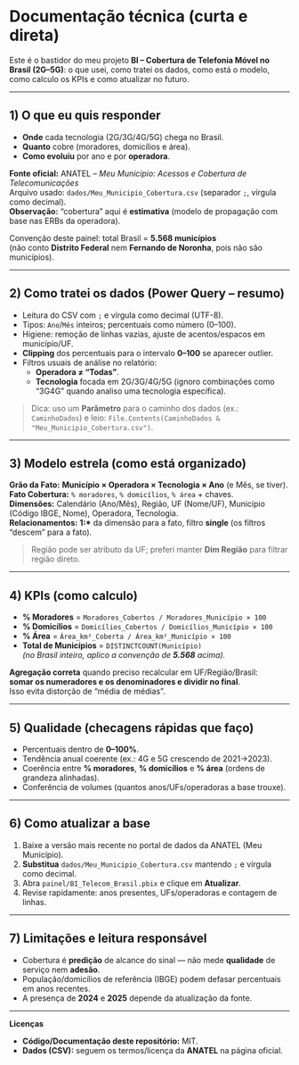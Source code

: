 # Documentação técnica (curta e direta)

Este é o bastidor do meu projeto **BI – Cobertura de Telefonia Móvel no Brasil (2G–5G)**:
o que usei, como tratei os dados, como está o modelo, como calculo os KPIs e como atualizar no futuro.

---

## 1) O que eu quis responder
- **Onde** cada tecnologia (2G/3G/4G/5G) chega no Brasil.
- **Quanto** cobre (moradores, domicílios e área).
- **Como evoluiu** por ano e por **operadora**.

**Fonte oficial:** ANATEL – *Meu Município: Acessos e Cobertura de Telecomunicações*  
Arquivo usado: `dados/Meu_Municipio_Cobertura.csv` (separador `;`, vírgula como decimal).  
**Observação:** “cobertura” aqui é **estimativa** (modelo de propagação com base nas ERBs da operadora).

Convenção deste painel: total Brasil = **5.568 municípios**  
(não conto **Distrito Federal** nem **Fernando de Noronha**, pois não são municípios).

---

## 2) Como tratei os dados (Power Query – resumo)
- Leitura do CSV com `;` e vírgula como decimal (UTF-8).
- Tipos: `Ano`/`Mês` inteiros; percentuais como número (0–100).
- Higiene: remoção de linhas vazias, ajuste de acentos/espacos em município/UF.
- **Clipping** dos percentuais para o intervalo **0–100** se aparecer outlier.
- Filtros usuais de análise no relatório:
  - **Operadora ≠ “Todas”**.
  - **Tecnologia** focada em 2G/3G/4G/5G (ignoro combinações como “3G4G” quando analiso uma tecnologia específica).

> Dica: uso um **Parâmetro** para o caminho dos dados (ex.: `CaminhoDados`) e leio:
> `File.Contents(CaminhoDados & "Meu_Municipio_Cobertura.csv")`.

---

## 3) Modelo estrela (como está organizado)
**Grão da Fato:** **Município × Operadora × Tecnologia × Ano** (e Mês, se tiver).  
**Fato Cobertura:** `% moradores`, `% domicílios`, `% área` + chaves.  
**Dimensões:** Calendário (Ano/Mês), Região, UF (Nome/UF), Município (Código IBGE, Nome), Operadora, Tecnologia.  
**Relacionamentos:** **1:\*** da dimensão para a fato, filtro **single** (os filtros “descem” para a fato).

> Região pode ser atributo da UF; preferi manter **Dim Região** para filtrar região direto.

---

## 4) KPIs (como calculo)
- **% Moradores** = `Moradores_Cobertos / Moradores_Município × 100`
- **% Domicílios** = `Domicílios_Cobertos / Domicílios_Município × 100`
- **% Área** = `Área_km²_Coberta / Área_km²_Município × 100`
- **Total de Municípios** = `DISTINCTCOUNT(Município)`  
  *(no Brasil inteiro, aplico a convenção de **5.568** acima).*

**Agregação correta** quando preciso recalcular em UF/Região/Brasil:  
**somar os numeradores e os denominadores e dividir no final**.  
Isso evita distorção de “média de médias”.

---

## 5) Qualidade (checagens rápidas que faço)
- Percentuais dentro de **0–100%**.
- Tendência anual coerente (ex.: 4G e 5G crescendo de 2021→2023).
- Coerência entre **% moradores**, **% domicílios** e **% área** (ordens de grandeza alinhadas).
- Conferência de volumes (quantos anos/UFs/operadoras a base trouxe).

---

## 6) Como atualizar a base
1. Baixe a versão mais recente no portal de dados da ANATEL (Meu Município).
2. **Substitua** `dados/Meu_Municipio_Cobertura.csv` mantendo `;` e vírgula como decimal.
3. Abra `painel/BI_Telecom_Brasil.pbix` e clique em **Atualizar**.
4. Revise rapidamente: anos presentes, UFs/operadoras e contagem de linhas.

---

## 7) Limitações e leitura responsável
- Cobertura é **predição** de alcance do sinal — não mede **qualidade** de serviço nem **adesão**.
- População/domicílios de referência (IBGE) podem defasar percentuais em anos recentes.
- A presença de **2024** e **2025** depende da atualização da fonte.

---

**Licenças**  
- **Código/Documentação deste repositório:** MIT.  
- **Dados (CSV):** seguem os termos/licença da **ANATEL** na página oficial.
